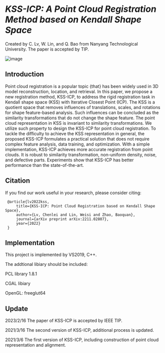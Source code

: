 # *KSS-ICP: A Point Cloud Registration Method based on Kendall Shape Space*

Created by C. Lv, W. Lin, and Q. Bao from Nanyang Technological University. The paper is accepted by TIP.

![image](https://user-images.githubusercontent.com/65271555/219576868-883b64f1-0873-404b-9814-a925c429b447.png)

## Introduction

Point cloud registration is a popular topic {that} has been widely used in 3D model reconstruction, location, and retrieval. In this paper, we propose a new registration method, KSS-ICP, to address the rigid registration task in Kendall shape space (KSS) with Iterative Closest Point (ICP). The KSS is a quotient space that removes influences of translations, scales, and rotations for shape feature-based analysis. Such influences can be concluded as the similarity transformations that do not change the shape feature. The point cloud representation in KSS is invariant to similarity transformations. We utilize such property to design the KSS-ICP for point cloud registration. To tackle the difficulty to achieve the KSS representation in general, the proposed KSS-ICP formulates a practical solution that does not require complex feature analysis, data training, and optimization. With a simple implementation, KSS-ICP achieves more accurate registration from point clouds. It is robust to similarity transformation, non-uniform density, noise, and defective parts. Experiments show that KSS-ICP has better performance than the state-of-the-art. 

## Citation
If you find our work useful in your research, please consider citing:

     @article{lv2022kss,
         title={KSS-ICP: Point Cloud Registration based on Kendall Shape Space},
         author={Lv, Chenlei and Lin, Weisi and Zhao, Baoquan},
         journal={arXiv preprint arXiv:2211.02807},
         year={2022}
     }

## Implementation
This project is implemented by VS2019, C++.

The addtional libiary should be included:

PCL library 1.8.1

CGAL libiary

OpenGL: freeglut64

## Update

2023/2/16 The paper of KSS-ICP is accepted by IEEE TIP. 

2021/3/16 The second version of KSS-ICP, additional process is updated. 

2021/3/6 The first version of KSS-ICP, including construction of point cloud representation and alignment. 


